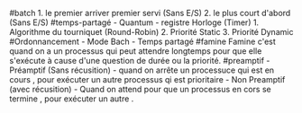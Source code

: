#batch
	1. le premier arriver premier servi (Sans E/S)
	2. le plus court d'abord (Sans E/S)
#temps-partagé 
	- Quantum
	- registre Horloge (Timer)
	1. Algorithme du tourniquet (Round-Robin)
	2. Priorité Static
	3. Priorité Dynamic
#Ordonnancement 
	- Mode Bach
	- Temps partagé
#famine
	Famine c'est quand on a un processus qui peut attendre longtemps pour que elle s'exécute à cause d'une question de durée ou la priorité.
#preamptif
	- Préamptif (Sans récusition)
		- quand on arrête un processuce qui est en cours , pour exécuter un autre processus qi est prioritaire
	- Non Preamptif (avec récusition)
		- Quand on attend pour que un processus en cors se termine , pour exécuter un autre .
